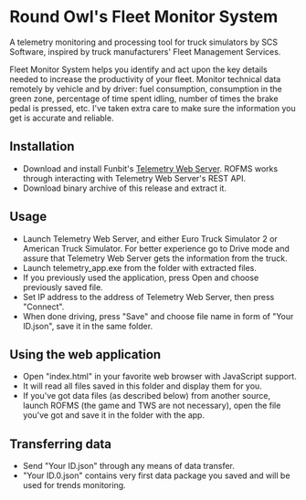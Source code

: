 # Round Owl's Fleet Monitor System

A telemetry monitoring and processing tool for truck simulators by SCS Software, inspired by truck manufacturers' Fleet Management Services.

Fleet Monitor System helps you identify and act upon the key details needed to increase the productivity of your fleet. Monitor technical data remotely by vehicle and by driver: fuel consumption, consumption in the green zone, percentage of time spent idling, number of times the brake pedal is pressed, etc. I've taken extra care to make sure the information you get is accurate and reliable.

## Installation
- Download and install Funbit's [Telemetry Web Server](https://github.com/Funbit/ets2-telemetry-server). ROFMS works through interacting with Telemetry Web Server's REST API.
- Download binary archive of this release and extract it.

## Usage
- Launch Telemetry Web Server, and either Euro Truck Simulator 2 or American Truck Simulator. For better experience go to Drive mode and assure that Telemetry Web Server gets the information from the truck.
- Launch telemetry_app.exe from the folder with extracted files.
- If you previously used the application, press Open and choose previously saved file.
- Set IP address to the address of Telemetry Web Server, then press "Connect".
- When done driving, press "Save" and choose file name in form of "Your ID.json", save it in the same folder.

## Using the web application
- Open "index.html" in your favorite web browser with JavaScript support.
- It will read all files saved in this folder and display them for you.
- If you've got data files (as described below) from another source, launch ROFMS (the game and TWS are not necessary), open the file you've got and save it in the folder with the app.

## Transferring data
- Send "Your ID.json" through any means of data transfer.
- "Your ID.0.json" contains very first data package you saved and will be used for trends monitoring.
